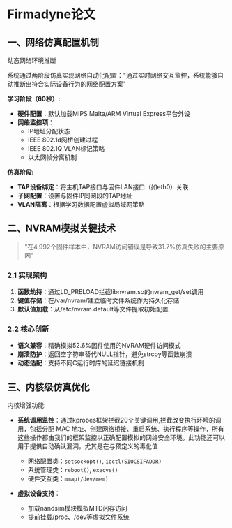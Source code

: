 # Firmadyne论文

## 一、网络仿真配置机制

动态网络环境推断

系统通过两阶段仿真实现网络自动化配置："通过实时网络交互监控，系统能够自动推断出符合实际设备行为的网络配置方案"

**学习阶段（60秒）:**

- **硬件配置**：默认加载MIPS Malta/ARM Virtual Express平台外设
- **网络监控项**：
  - IP地址分配状态
  - IEEE 802.1d网桥创建过程
  - IEEE 802.1Q VLAN标记策略
  - 以太网帧分离机制

**仿真阶段:**

- **TAP设备绑定**：将主机TAP接口与固件LAN接口（如eth0）关联
- **子网配置**：设置与固件IP同网段的TAP地址
- **VLAN隔离**：根据学习数据配置虚拟局域网策略





## 二、NVRAM模拟关键技术

> "在4,992个固件样本中，NVRAM访问错误是导致31.7%仿真失败的主要原因"

### 2.1 实现架构
1. **函数劫持**：通过LD_PRELOAD拦截libnvram.so的nvram_get/set调用
2. **键值存储**：在/var/nvram/建立临时文件系统作为持久化存储
3. **默认值加载**：从/etc/nvram.default等文件提取初始配置

### 2.2 核心创新
- **语义兼容**：精确模拟52.6%固件使用的NVRAM硬件访问模式
- **崩溃防护**：返回空字符串替代NULL指针，避免strcpy等函数崩溃
- **动态适配**：支持不同C运行时库的延迟链接机制



## 三、内核级仿真优化

内核增强功能:

- **系统调用监控**：通过kprobes框架拦截20个关键调用,拦截改变执行环境的调用，包括分配 MAC 地址、创建网络桥接、重启系统、执行程序等操作，所有这些操作都由我们的框架监控以正确配置模拟的网络安全环境。此功能还可以用于提供自动确认漏洞，尤其是在与预定义的毒化值
  - 网络配置类：`setsockopt()`, `ioctl(SIOCSIFADDR)`
  - 系统管理类：`reboot()`, `execve()`
  - 硬件交互类：`mmap(/dev/mem)`
  
- **虚拟设备支持**：
  - 加载nandsim模块模拟MTD闪存访问
  - 提前挂载/proc、/dev等虚拟文件系统
